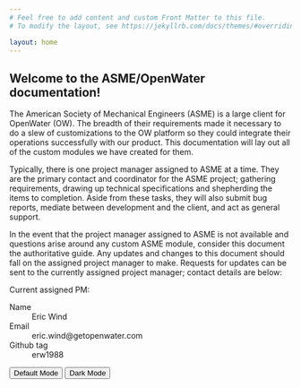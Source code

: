 ```yaml
---
# Feel free to add content and custom Front Matter to this file.
# To modify the layout, see https://jekyllrb.com/docs/themes/#overriding-theme-defaults

layout: home
---
```


## Welcome to the ASME/OpenWater documentation!

The American Society of Mechanical Engineers (ASME) is a large client for OpenWater (OW). The breadth of their requirements made it necessary to do a slew of customizations to the OW platform so they could integrate their operations successfully with our product. This documentation will lay out all of the custom modules we have created for them.

Typically, there is one project manager assigned to ASME at a time. They are the primary contact and coordinator for the ASME project; gathering requirements, drawing up technical specifications and shepherding the items to completion. Aside from these tasks, they will also submit bug reports, mediate between development and the client, and act as general support.

In the event that the project manager assigned to ASME is not available and questions arise around any custom ASME module, consider this document the authoritative guide. Any updates and changes to this document should fall on the assigned project manager to make. Requests for updates can be sent to the currently assigned project manager; contact details are below:

Current assigned PM:

<dl>
	<dt>Name</dt>
	<dd>Eric Wind</dd>
	<dt>Email</dt>
	<dd>eric.wind@getopenwater.com</dd>
	<dt>Github tag</dt>
	<dd>erw1988</dd>
</dl>

<button type="button" name="button" class="btn" script="jtd.setTheme('owdefaultcolor');">Default Mode</button>
<button type="button" name="button" class="btn" script="jtd.setTheme('dark');">Dark Mode</button>
